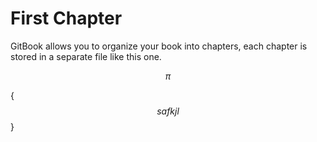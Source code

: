 # First Chapter

GitBook allows you to organize your book into chapters, each chapter is stored in a separate file like this one.

$$\pi$$ 



{$$safkjl $$}